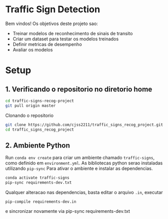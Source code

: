 # Traffic Sign Detection

Bem vindos! Os objetivos deste projeto sao:

- Treinar modelos de reconhecimento de sinais de transito
- Criar um dataset para testar os modelos treinados
- Definir metricas de desempenho 
- Avaliar os modelos

# Setup

## 1. Verificando o repositorio no diretorio home

```sh
cd traffic-signs-recog-project
git pull origin master
```
Clonando o repositorio

```sh
git clone https://github.com/cjss2211/traffic_signs_recog_project.git
cd traffic_signs_recog_project
```

## 2. Ambiente Python 

Run `conda env create` para criar um ambiente chamado `traffic-signs`, como definido em `environment.yml`.
As bibliotecas python serao instaladas utilizando `pip-sync`
Para ativar o ambiente e instalar as dependencias.

```sh
conda activate traffic-signs
pip-sync requirements-dev.txt
```

Qualquer alteracao nas dependencias, basta editar o  arquivo `.in`, executar

```
pip-compile requirements-dev.in
```
e sincronizar novamente via pip-sync requirements-dev.txt
